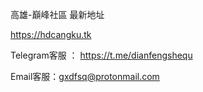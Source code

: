 

高雄-巔峰社區    最新地址

https://hdcangku.tk

Telegram客服 ： https://t.me/dianfengshequ

Email客服：gxdfsq@protonmail.com
